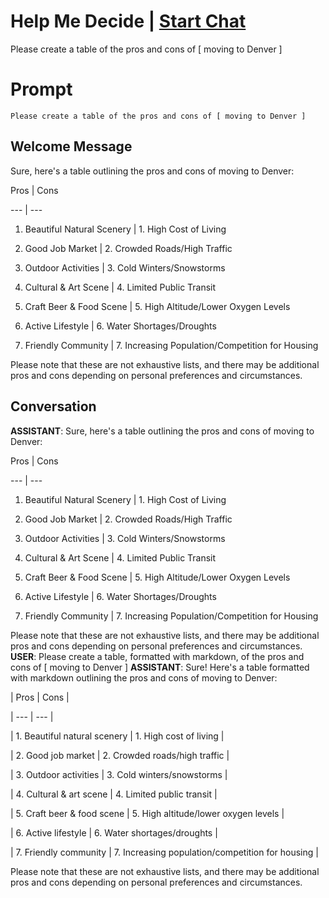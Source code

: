 

# Help Me Decide | [Start Chat](https://gptcall.net/chat.html?data=%7B%22contact%22%3A%7B%22id%22%3A%22GCy7sbrkuICTHEtKKUsiM%22%2C%22flow%22%3Atrue%7D%7D)
Please create a table of the pros and cons of [ moving to Denver ]

# Prompt

```
Please create a table of the pros and cons of [ moving to Denver ]
```

## Welcome Message
Sure, here's a table outlining the pros and cons of moving to Denver:



Pros | Cons

--- | ---

1. Beautiful Natural Scenery | 1. High Cost of Living

2. Good Job Market | 2. Crowded Roads/High Traffic

3. Outdoor Activities | 3. Cold Winters/Snowstorms

4. Cultural & Art Scene | 4. Limited Public Transit

5. Craft Beer & Food Scene | 5. High Altitude/Lower Oxygen Levels

6. Active Lifestyle | 6. Water Shortages/Droughts

7. Friendly Community | 7. Increasing Population/Competition for Housing 



Please note that these are not exhaustive lists, and there may be additional pros and cons depending on personal preferences and circumstances.

## Conversation

**ASSISTANT**: Sure, here's a table outlining the pros and cons of moving to Denver:



Pros | Cons

--- | ---

1. Beautiful Natural Scenery | 1. High Cost of Living

2. Good Job Market | 2. Crowded Roads/High Traffic

3. Outdoor Activities | 3. Cold Winters/Snowstorms

4. Cultural & Art Scene | 4. Limited Public Transit

5. Craft Beer & Food Scene | 5. High Altitude/Lower Oxygen Levels

6. Active Lifestyle | 6. Water Shortages/Droughts

7. Friendly Community | 7. Increasing Population/Competition for Housing 



Please note that these are not exhaustive lists, and there may be additional pros and cons depending on personal preferences and circumstances.
**USER**: Please create a table, formatted with markdown, of the pros and cons of [ moving to Denver ]
**ASSISTANT**: Sure! Here's a table formatted with markdown outlining the pros and cons of moving to Denver:



| Pros | Cons |

| --- | --- |

| 1. Beautiful natural scenery | 1. High cost of living |

| 2. Good job market | 2. Crowded roads/high traffic |

| 3. Outdoor activities | 3. Cold winters/snowstorms |

| 4. Cultural & art scene | 4. Limited public transit |

| 5. Craft beer & food scene | 5. High altitude/lower oxygen levels |

| 6. Active lifestyle | 6. Water shortages/droughts |

| 7. Friendly community | 7. Increasing population/competition for housing |



Please note that these are not exhaustive lists, and there may be additional pros and cons depending on personal preferences and circumstances.

